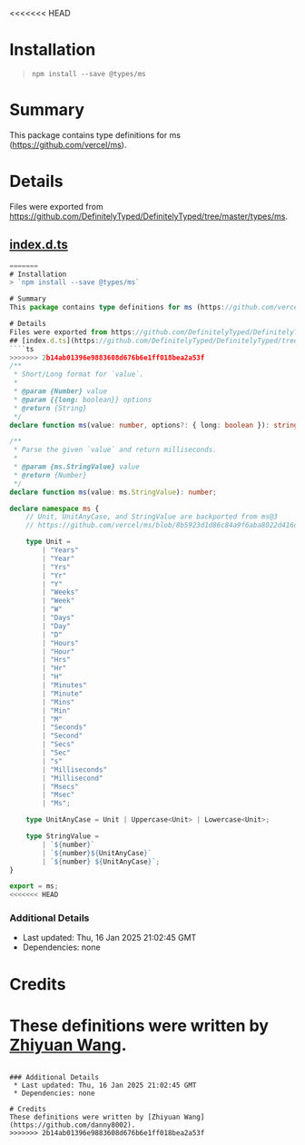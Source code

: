 <<<<<<< HEAD
# Installation
> `npm install --save @types/ms`

# Summary
This package contains type definitions for ms (https://github.com/vercel/ms).

# Details
Files were exported from https://github.com/DefinitelyTyped/DefinitelyTyped/tree/master/types/ms.
## [index.d.ts](https://github.com/DefinitelyTyped/DefinitelyTyped/tree/master/types/ms/index.d.ts)
````ts
=======
# Installation
> `npm install --save @types/ms`

# Summary
This package contains type definitions for ms (https://github.com/vercel/ms).

# Details
Files were exported from https://github.com/DefinitelyTyped/DefinitelyTyped/tree/master/types/ms.
## [index.d.ts](https://github.com/DefinitelyTyped/DefinitelyTyped/tree/master/types/ms/index.d.ts)
````ts
>>>>>>> 2b14ab01396e9883608d676b6e1ff018bea2a53f
/**
 * Short/Long format for `value`.
 *
 * @param {Number} value
 * @param {{long: boolean}} options
 * @return {String}
 */
declare function ms(value: number, options?: { long: boolean }): string;

/**
 * Parse the given `value` and return milliseconds.
 *
 * @param {ms.StringValue} value
 * @return {Number}
 */
declare function ms(value: ms.StringValue): number;

declare namespace ms {
    // Unit, UnitAnyCase, and StringValue are backported from ms@3
    // https://github.com/vercel/ms/blob/8b5923d1d86c84a9f6aba8022d416dcf2361aa8d/src/index.ts

    type Unit =
        | "Years"
        | "Year"
        | "Yrs"
        | "Yr"
        | "Y"
        | "Weeks"
        | "Week"
        | "W"
        | "Days"
        | "Day"
        | "D"
        | "Hours"
        | "Hour"
        | "Hrs"
        | "Hr"
        | "H"
        | "Minutes"
        | "Minute"
        | "Mins"
        | "Min"
        | "M"
        | "Seconds"
        | "Second"
        | "Secs"
        | "Sec"
        | "s"
        | "Milliseconds"
        | "Millisecond"
        | "Msecs"
        | "Msec"
        | "Ms";

    type UnitAnyCase = Unit | Uppercase<Unit> | Lowercase<Unit>;

    type StringValue =
        | `${number}`
        | `${number}${UnitAnyCase}`
        | `${number} ${UnitAnyCase}`;
}

export = ms;
<<<<<<< HEAD

````

### Additional Details
 * Last updated: Thu, 16 Jan 2025 21:02:45 GMT
 * Dependencies: none

# Credits
These definitions were written by [Zhiyuan Wang](https://github.com/danny8002).
=======

````

### Additional Details
 * Last updated: Thu, 16 Jan 2025 21:02:45 GMT
 * Dependencies: none

# Credits
These definitions were written by [Zhiyuan Wang](https://github.com/danny8002).
>>>>>>> 2b14ab01396e9883608d676b6e1ff018bea2a53f
